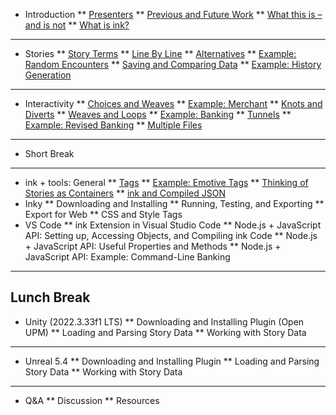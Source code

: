 * Introduction
** [Presenters](/introduction/presenters.md)
** [Previous and Future Work](/introduction/previousWork.md)
** [What this is – and is not](/introduction/whatThisIs.md)
** [What is ink?](/introduction/whatIsInk.md)
---
* Stories
** [Story Terms](/stories/storyTerms.md)
** [Line By Line](/stories/lineByLine.md)
** [Alternatives](/stories/alternatives.md)
** [Example: Random Encounters](/stories/exampleRandomEncounters.md)
** [Saving and Comparing Data](/stories/savingAndComparing.md)
** [Example: History Generation](/stories/exampleHistoryGeneration.md)
---
* Interactivity
** [Choices and Weaves](/interactivity/choiceAndWeave.md)
** [Example: Merchant](/interactivity/exampleMerchant.md)
** [Knots and Diverts](/interactivity/knotsAndDiverts.md)
** [Weaves and Loops](/interactivity/weavesAndLoops.md)
** [Example: Banking](/interactivity/exampleBanking.md)
** [Tunnels](/interactivity/tunnels.md)
** [Example: Revised Banking](/interactivity/exampleRevisedBanking.md)
** [Multiple Files](/interactivity/multipleFiles.md)
---
* Short Break
---
* ink + tools: General
** [Tags](/inkTools/general/tags.md)
** [Example: Emotive Tags](/inkTools/general/exampleEmotiveTags.md)
** [Thinking of Stories as Containers](/inkTools/general/storyContainers.md)
** [ink and Compiled JSON](/inkTools/general/compiledJSON.md)
* Inky
** Downloading and Installing
** Running, Testing, and Exporting
** Export for Web
** CSS and Style Tags
* VS Code
** ink Extension in Visual Studio Code
** Node.js + JavaScript API: Setting up, Accessing Objects, and Compiling ink Code
** Node.js + JavaScript API: Useful Properties and Methods
** Node.js + JavaScript API: Example: Command-Line Banking
---
Lunch Break
---
* Unity (2022.3.33f1 LTS)
** Downloading and Installing Plugin (Open UPM)
** Loading and Parsing Story Data
** Working with Story Data
---

* Unreal 5.4
** Downloading and Installing Plugin
** Loading and Parsing Story Data
** Working with Story Data
---
* Q&A
** Discussion
** Resources
